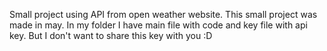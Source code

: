 Small project using API from open weather website. This small project was made in may.
In my folder I have main file with code and key file with api key. But I don't want to share this key with you :D